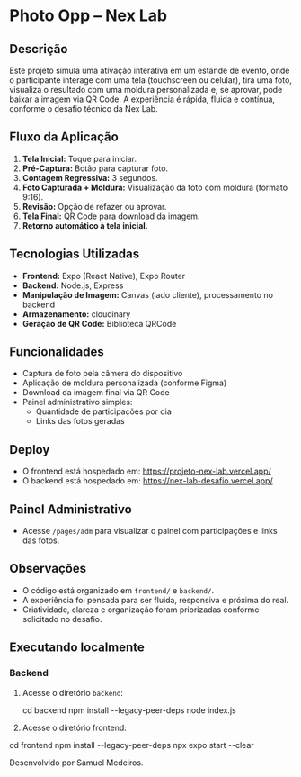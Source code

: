 # Photo Opp – Nex Lab

## Descrição
Este projeto simula uma ativação interativa em um estande de evento, onde o participante interage com uma tela (touchscreen ou celular), tira uma foto, visualiza o resultado com uma moldura personalizada e, se aprovar, pode baixar a imagem via QR Code. A experiência é rápida, fluida e contínua, conforme o desafio técnico da Nex Lab.

## Fluxo da Aplicação
1. **Tela Inicial:** Toque para iniciar.
2. **Pré-Captura:** Botão para capturar foto.
3. **Contagem Regressiva:** 3 segundos.
4. **Foto Capturada + Moldura:** Visualização da foto com moldura (formato 9:16).
5. **Revisão:** Opção de refazer ou aprovar.
6. **Tela Final:** QR Code para download da imagem.
7. **Retorno automático à tela inicial.**

## Tecnologias Utilizadas
- **Frontend:** Expo (React Native), Expo Router
- **Backend:** Node.js, Express
- **Manipulação de Imagem:** Canvas (lado cliente), processamento no backend
- **Armazenamento:** cloudinary
- **Geração de QR Code:** Biblioteca QRCode

## Funcionalidades
- Captura de foto pela câmera do dispositivo
- Aplicação de moldura personalizada (conforme Figma)
- Download da imagem final via QR Code
- Painel administrativo simples:
  - Quantidade de participações por dia
  - Links das fotos geradas
 

## Deploy
- O frontend está hospedado em:  https://projeto-nex-lab.vercel.app/
- O backend está hospedado em: https://nex-lab-desafio.vercel.app/

## Painel Administrativo
- Acesse `/pages/adm` para visualizar o painel com participações e links das fotos.
 

## Observações
- O código está organizado em `frontend/`  e `backend/`.
- A experiência foi pensada para ser fluida, responsiva e próxima do real.
- Criatividade, clareza e organização foram priorizadas conforme solicitado no desafio. 


## Executando localmente

### Backend

1. Acesse o diretório `backend`:
   
    cd backend
    npm install --legacy-peer-deps
    node index.js
  
2. Acesse o diretório frontend:

  cd frontend
  npm install --legacy-peer-deps
  npx expo start --clear




Desenvolvido por Samuel Medeiros.
